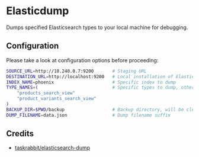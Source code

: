 # Elasticdump

Dumps specified Elasticsearch types to your local machine for debugging.

## Configuration

Please take a look at configuration options before proceeding:

```sh
SOURCE_URL=http://10.240.0.7:9200		# Staging URL
DESTINATION_URL=http://localhost:9200	# Local installation of Elasticsearch
INDEX_NAME=phoenix						# Specific index to dump
TYPE_NAMES=(							# Specific types to dump, others are ignored
	"products_search_view"
	"product_variants_search_view"
)
BACKUP_DIR=$PWD/backup 					# Backup directory, will be cleaned before and after proceeding
DUMP_FILENAME=data.json					# Dump filename suffix
```

## Credits

* [taskrabbit/elasticsearch-dump](https://github.com/taskrabbit/elasticsearch-dump)
